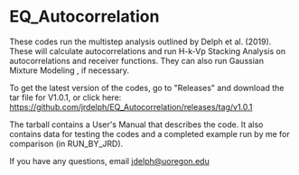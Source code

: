 # EQ_Autocorrelation

These codes run the multistep analysis outlined by Delph et al. (2019). These will calculate autocorrelations and run H-k-Vp Stacking Analysis on autocorrelations and receiver functions. They can also run Gaussian Mixture Modeling , if necessary.

To get the latest version of the codes, go to "Releases" and download the tar file for V1.0.1, or click here: https://github.com/jrdelph/EQ_Autocorrelation/releases/tag/v1.0.1

The tarball contains a User's Manual that describes the code. It also contains data for testing the codes and a completed example run by me for comparison (in RUN_BY_JRD).

If you have any questions, email jdelph@uoregon.edu
